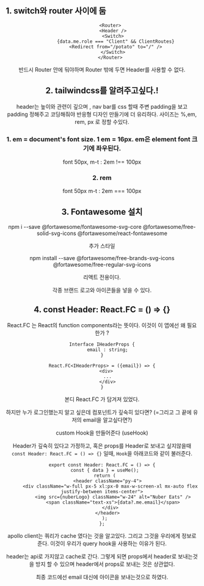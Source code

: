 ## 1. switch와 router 사이에 둠

<Header />

```
      <Router>
        <Header />
        <Switch>
          {data.me.role === "Client" && ClientRoutes}
          <Redirect from="/potato" to="/" />
        </Switch>
      </Router>
```

반드시 Router 안에 둬야하며 Router 밖에 두면 Header를 사용할 수 없다. 

## 2. tailwindcss를 알려주고싶다.! 
header는 높이와 관련이 깊으며 , nav bar를 css 할때 주변 padding을 보고 padding 정해주고 코딩해줘야 반응형 디자인 만들기에 더 유리하다. 
사이즈는 %,em, rem, px 로 정할 수있다. 

### 1. em = document's font size. 1 em = 16px. em은 element font 크기에 좌우된다.  

font 50px,
m-t : 2em !== 100px

### 2. rem 

font 50px
m-t : 2em === 100px

## 3. Fontawesome 설치

npm i --save @fortawesome/fontawesome-svg-core @fortawesome/free-solid-svg-icons @fortawesome/react-fontawesome

추가 스타일

npm install --save @fortawesome/free-brands-svg-icons @fortawesome/free-regular-svg-icons

리액트 전용이다. 

각종 브랜드 로고와 아이콘들을 넣을 수 있다. 

## 4. const Header: React.FC = () => {}

React.FC 는 React의 function components라는 뜻이다. 이것이 이 앱에선 왜 필요한가 ? 

```
Interface IHeaderProps {
    email : string;
}

React.FC<IHeaderProps> = ({email}) => {
    <div> 
    ...
    </div>
}
```
본디 React.FC<IHeaderProps> 가 담겨져 있었다.

하지만 누가 로그인했는지 알고 싶은데 컴포넌트가 깊숙히 있다면?
(=그리고 그 끝에 유저의 email을 알고싶다면?)

custom Hook을 만들어준다 (useHook)

Header가 깊숙히 있다고 가정하고, 혹은 props를 Header로 보내고 싶지않을때  `const Header: React.FC = () => {}` 일때,
`Hook`을 아래코드와 같이 불러준다. 
```
export const Header: React.FC = () => {
  const { data } = useMe();
  return (
    <header className="py-4">
      <div className="w-full px-5 xl:px-0 max-w-screen-xl mx-auto flex justify-between items-center">
        <img src={nuberLogo} className="w-24" alt="Nuber Eats" />
        <span className="text-xs">{data?.me.email}</span>
      </div>
    </header>
  );
};
```

apollo client는 쿼리가 cache 였다는 것을 알고있다. 그리고 그것을 우리에게 정보로 준다. 이것이 우리가 query hook을 사용하는 이유가 된다. 

header는 api로 가지않고 cache로 간다. 그렇게 되면 props에서 header로 보내는것을 방지 할 수 있으며 header에서 props로 보내는 것은 상관없다. 

최종 코드에선 email 대신에 아이콘을 보내는것으로 하였다. 